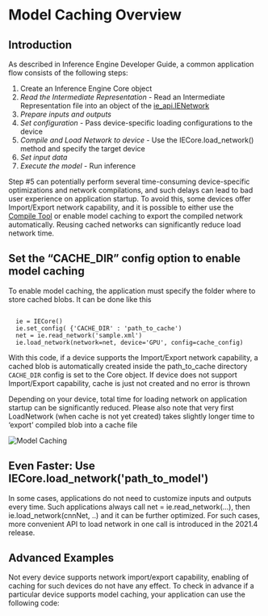 # Model Caching Overview

## Introduction

As described in Inference Engine Developer Guide, a common application flow consists of the following steps:

1. Create an Inference Engine Core object
2. *Read the Intermediate Representation* - Read an Intermediate Representation file into an object of the [ie_api.IENetwork](https://docs.openvinotoolkit.org/latest/ie_python_api/classie__api_1_1IENetwork.html)
3. *Prepare inputs and outputs*
4. *Set configuration* - Pass device-specific loading configurations to the device
5. *Compile and Load Network to device* - Use the IECore.load_network() method and specify the target device
6. *Set input data*
7. *Execute the model* - Run inference

Step #5 can potentially perform several time-consuming device-specific optimizations and network compilations, and such delays can lead to bad user experience on application startup. To avoid this, some devices offer Import/Export network capability, and it is possible to either use the [Compile Tool](https://docs.openvinotoolkit.org/latest/openvino_inference_engine_tools_compile_tool_README.html) or enable model caching to export the compiled network automatically. Reusing cached networks can significantly reduce load network time.

## Set the “CACHE_DIR” config option to enable model caching

To enable model caching, the application must specify the folder where to store cached blobs. It can be done like this

<pre><code>
  ie = IECore()
  ie.set_config( {'CACHE_DIR' : 'path_to_cache')
  net = ie.read_network('sample.xml')
  ie.load_network(network=net, device='GPU', config=cache_config)
</pre></code>

With this code, if a device supports the Import/Export network capability, a cached blob is automatically created inside the path_to_cache directory `CACHE_DIR` config is set to the Core object. If device does not support Import/Export capability, cache is just not created and no error is thrown

Depending on your device, total time for loading network on application startup can be significantly reduced. Please also note that very first LoadNetwork (when cache is not yet created) takes slightly longer time to ‘export’ compiled blob into a cache file

![Model Caching](https://docs.openvinotoolkit.org/latest/caching_enabled.png)

## Even Faster: Use IECore.load_network('path_to_model')

In some cases, applications do not need to customize inputs and outputs every time. Such applications always call net = ie.read_network(...), then ie.load_network(cnnNet, ..) and it can be further optimized. For such cases, more convenient API to load network in one call is introduced in the 2021.4 release.

## Advanced Examples

Not every device supports network import/export capability, enabling of caching for such devices do not have any effect. To check in advance if a particular device supports model caching, your application can use the following code:

<pre><code>
</pre></code>







